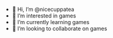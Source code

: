 - 👋 Hi, I’m @nicecuppatea
- 👀 I’m interested in games
- 🌱 I’m currently learning games
- 💞️ I’m looking to collaborate on games
